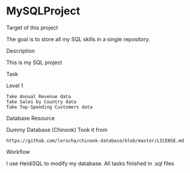 # MySQLProject
Target of this project

  The goal is to store all my SQL skills in a single repository.
  
Description 

  This is my SQL project
  
Task

  Level 1
  
    Take Annual Revenue data
    Take Sales by Country data
    Take Top-Spending Customers data
    
Database Resource

  Dummy Database (Chinook) Took it from 
  
    https://github.com/lerocha/chinook-database/blob/master/LICENSE.md
    
Workflow

  I use HeidiSQL to modify my database.
  All tasks finished in .sql files   


